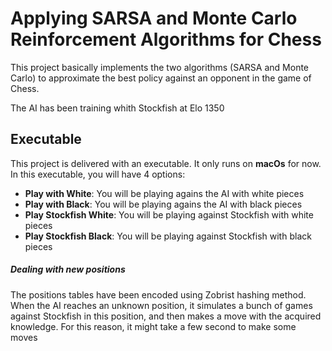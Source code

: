 # Applying SARSA and Monte Carlo Reinforcement Algorithms for Chess

This project basically implements the two algorithms (SARSA and Monte Carlo) to approximate the best policy against an opponent in the game of Chess.
 
The AI has been training whith Stockfish at Elo 1350

## Executable

This project is delivered with an executable. It only runs on **macOs** for now. In this executable, you will have 4 options:
- **Play with White**: You will be playing agains the AI with white pieces
- **Play with Black**: You will be playing agains the AI with black pieces
- **Play Stockfish White**: You will be playing against Stockfish with white pieces
- **Play Stockfish Black**: You will be playing against Stockfish with black pieces

##### Dealing with new positions
The positions tables have been encoded using Zobrist hashing method. When the AI reaches an unknown position, it simulates a bunch of games against Stockfish in this position, and then makes a move with the acquired knowledge. For this reason, it might take a few second to make some moves
